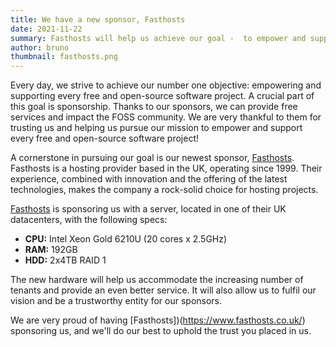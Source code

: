 ```yaml
---
title: We have a new sponsor, Fasthosts
date: 2021-11-22
summary: Fasthosts will help us achieve our goal -  to empower and support every free and open-source software project
author: bruno
thumbnail: fasthosts.png
---
```


Every day, we strive to achieve our number one objective: empowering and supporting every free and open-source software project. A crucial part of this goal is sponsorship. Thanks to our sponsors, we can provide free services and impact the FOSS community. We are very thankful to them for trusting us and helping us pursue our mission to empower and support every free and open-source software project!

A cornerstone in pursuing our goal is our newest sponsor, [Fasthosts](https://www.fasthosts.co.uk/). Fasthosts is a hosting provider based in the UK, operating since 1999. Their experience, combined with innovation and the offering of the latest technologies, makes the company a rock-solid choice for hosting projects.

[Fasthosts](https://www.fasthosts.co.uk/) is sponsoring us with a server, located in one of their UK datacenters, with the following specs:

- **CPU:** Intel Xeon Gold 6210U (20 cores x 2.5GHz)
- **RAM:** 192GB
- **HDD:** 2x4TB RAID 1

The new hardware will help us accommodate the increasing number of tenants and provide an even better service. It will also allow us to fulfil our vision and be a trustworthy entity for our sponsors.

We are very proud of having [Fasthosts])(https://www.fasthosts.co.uk/) sponsoring us, and we'll do our best to uphold the trust you placed in us.
